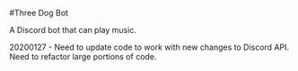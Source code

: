 #Three Dog Bot

A Discord bot that can play music.


20200127 - Need to update code to work with new changes to Discord API. Need to refactor large portions of code.
